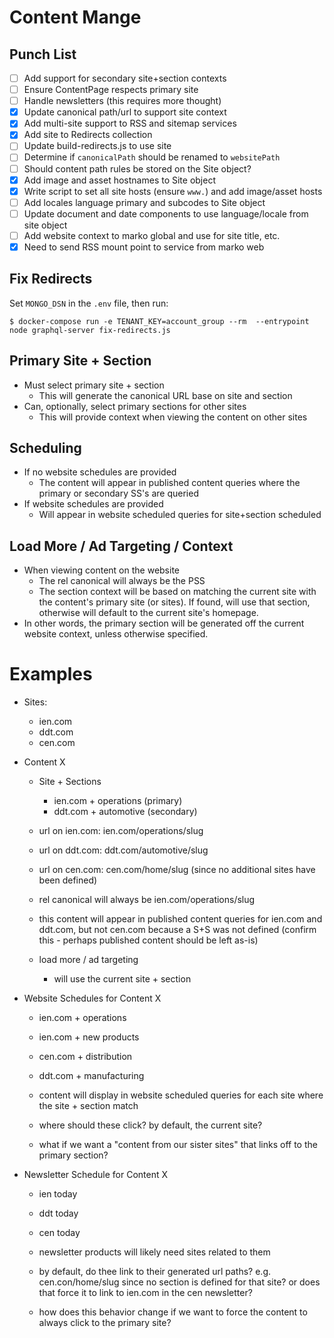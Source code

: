 # Content Mange

## Punch List
- [ ] Add support for secondary site+section contexts
- [ ] Ensure ContentPage respects primary site
- [ ] Handle newsletters (this requires more thought)
- [x] Update canonical path/url to support site context
- [x] Add multi-site support to RSS and sitemap services
- [x] Add site to Redirects collection
- [ ] Update build-redirects.js to use site
- [ ] Determine if `canonicalPath` should be renamed to `websitePath`
- [ ] Should content path rules be stored on the Site object?
- [x] Add image and asset hostnames to Site object
- [x] Write script to set all site hosts (ensure `www.`) and add image/asset hosts
- [ ] Add locales language primary and subcodes to Site object
- [ ] Update document and date components to use language/locale from site object
- [ ] Add website context to marko global and use for site title, etc.
- [x] Need to send RSS mount point to service from marko web

## Fix Redirects
Set `MONGO_DSN` in the `.env` file, then run:

`$ docker-compose run -e TENANT_KEY=account_group --rm  --entrypoint node graphql-server fix-redirects.js`

## Primary Site + Section
- Must select primary site + section
  - This will generate the canonical URL base on site and section
- Can, optionally, select primary sections for other sites
  - This will provide context when viewing the content on other sites

## Scheduling
- If no website schedules are provided
  - The content will appear in published content queries where the primary or secondary SS's are queried
- If website schedules are provided
  -  Will appear in website scheduled queries for site+section scheduled

## Load More / Ad Targeting / Context
- When viewing content on the website
  - The rel canonical will always be the PSS
  - The section context will be based on matching the current site with the content's primary site (or sites). If found, will use that section, otherwise will default to the current site's homepage.
- In other words, the primary section will be generated off the current website context, unless otherwise specified.


# Examples
- Sites:
  - ien.com
  - ddt.com
  - cen.com

- Content X
  - Site + Sections
    - ien.com + operations (primary)
    - ddt.com + automotive (secondary)

  - url on ien.com: ien.com/operations/slug
  - url on ddt.com: ddt.com/automotive/slug
  - url on cen.com: cen.com/home/slug (since no additional sites have been defined)
  - rel canonical will always be ien.com/operations/slug

  - this content will appear in published content queries for ien.com and ddt.com, but not cen.com because a S+S was not defined (confirm this - perhaps published content should be left as-is)

  - load more / ad targeting
    - will use the current site + section

- Website Schedules for Content X
  - ien.com + operations
  - ien.com + new products
  - cen.com + distribution
  - ddt.com + manufacturing

  - content will display in website scheduled queries for each site where the site + section match
  - where should these click? by default, the current site?
  - what if we want a "content from our sister sites" that links off to the primary section?

- Newsletter Schedule for Content X
  - ien today
  - ddt today
  - cen today

  - newsletter products will likely need sites related to them

  - by default, do thee link to their generated url paths? e.g. cen.con/home/slug since no section is defined for that site? or does that force it to link to ien.com in the cen newsletter?

  - how does this behavior change if we want to force the content to always click to the primary site?
